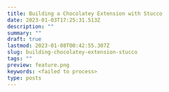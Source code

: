 ```yaml
---
title: Building a Chocolatey Extension with Stucco
date: 2023-01-03T17:25:31.513Z
description: ""
summary: ""
draft: true
lastmod: 2023-01-08T00:42:55.307Z
slug: building-chocolatey-extension-stucco
tags: ""
preview: feature.png
keywords: <failed to process>
type: posts
---
```

